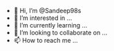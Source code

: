 - 👋 Hi, I’m @Sandeep98s
- 👀 I’m interested in ...
- 🌱 I’m currently learning ...
- 💞️ I’m looking to collaborate on ...
- 📫 How to reach me ...

<!---
Sandeep98s/Sandeep98s is a ✨ special ✨ repository because its `README.md` (this file) appears on your GitHub profile.
You can click the Preview link to take a look at your changes.
--->
